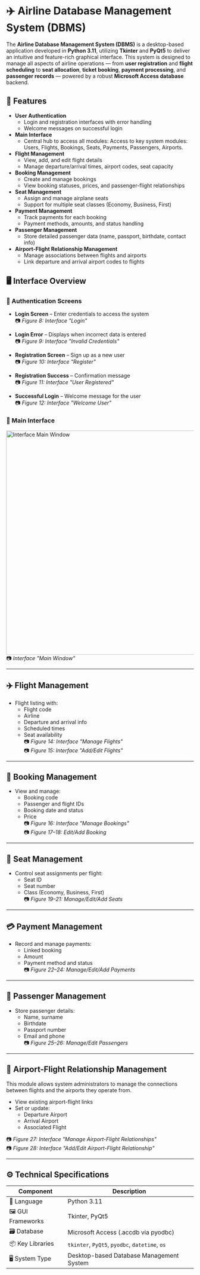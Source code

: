 # ✈️ Airline Database Management System (DBMS)

The **Airline Database Management System (DBMS)** is a desktop-based application developed in **Python 3.11**, utilizing **Tkinter** and **PyQt5** to deliver an intuitive and feature-rich graphical interface. This system is designed to manage all aspects of airline operations — from **user registration** and **flight scheduling** to **seat allocation**, **ticket booking**, **payment processing**, and **passenger records** — powered by a robust **Microsoft Access database** backend.

## 📌 Features

- **User Authentication**
  - Login and registration interfaces with error handling
  - Welcome messages on successful login
- **Main Interface**
  - Central hub to access all modules:
    Access to key system modules: Users, Flights, Bookings, Seats, Payments, Passengers, Airports.   
- **Flight Management**
  - View, add, and edit flight details
  - Manage departure/arrival times, airport codes, seat capacity
- **Booking Management**
  - Create and manage bookings
  - View booking statuses, prices, and passenger-flight relationships
- **Seat Management**
  - Assign and manage airplane seats
  - Support for multiple seat classes (Economy, Business, First)
- **Payment Management**
  - Track payments for each booking
  - Payment methods, amounts, and status handling
- **Passenger Management**
  - Store detailed passenger data (name, passport, birthdate, contact info)
- **Airport-Flight Relationship Management**
  - Manage associations between flights and airports
  - Link departure and arrival airport codes to flights

## 🖥️ Interface Overview

### 🔐 Authentication Screens
- **Login Screen** – Enter credentials to access the system  
  📷 *Figure 8: Interface "Login"*

- **Login Error** – Displays when incorrect data is entered  
  📷 *Figure 9: Interface "Invalid Credentials"*

- **Registration Screen** – Sign up as a new user  
  📷 *Figure 10: Interface "Register"*

- **Registration Success** – Confirmation message  
  📷 *Figure 11: Interface "User Registered"*

- **Successful Login** – Welcome message for the user  
  📷 *Figure 12: Interface "Welcome User"*

### 🧭 Main Interface

<img src="![Uploading Screenshot (1027).png…]()" alt="Interface Main Window" width="600"/>
📷 <em>Interface "Main Window"</em>

---

## ✈️ Flight Management

- Flight listing with:
  - Flight code
  - Airline
  - Departure and arrival info
  - Scheduled times
  - Seat availability  
📷 *Figure 14: Interface "Manage Flights"*  
📷 *Figure 15: Interface "Add/Edit Flights"*

---

## 📑 Booking Management

- View and manage:
  - Booking code
  - Passenger and flight IDs
  - Booking date and status
  - Price  
📷 *Figure 16: Interface "Manage Bookings"*  
📷 *Figure 17–18: Edit/Add Booking*

---

## 💺 Seat Management

- Control seat assignments per flight:
  - Seat ID
  - Seat number
  - Class (Economy, Business, First)  
📷 *Figure 19–21: Manage/Edit/Add Seats*

---

## 💳 Payment Management

- Record and manage payments:
  - Linked booking
  - Amount
  - Payment method and status  
📷 *Figure 22–24: Manage/Edit/Add Payments*

---

## 👤 Passenger Management

- Store passenger details:
  - Name, surname
  - Birthdate
  - Passport number
  - Email and phone  
📷 *Figure 25–26: Manage/Edit Passengers*

---

## 🛫 Airport-Flight Relationship Management

This module allows system administrators to manage the connections between flights and the airports they operate from.

- View existing airport-flight links
- Set or update:
  - Departure Airport
  - Arrival Airport
  - Associated Flight

📷 *Figure 27: Interface "Manage Airport-Flight Relationships"*  
📷 *Figure 28: Interface "Add/Edit Airport-Flight Relationship"*

---

## ⚙️ Technical Specifications

| Component            | Description                        |
|----------------------|------------------------------------|
| 🐍 Language           | Python 3.11                        |
| 🖼 GUI Frameworks     | Tkinter, PyQt5                     |
| 🗃 Database           | Microsoft Access (.accdb via pyodbc) |
| 📦 Key Libraries      | `tkinter`, `PyQt5`, `pyodbc`, `datetime`, `os` |
| 🖥️ System Type        | Desktop-based Database Management System |
